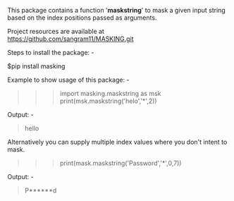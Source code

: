 This package contains a function '**maskstring**' to mask a given input string based on the index positions passed as arguments.

Project resources are available at https://github.com/sangram11/MASKING.git

Steps to install the package: -

$pip install masking

Example to show usage of this package: -
>>>import masking.maskstring as msk
>>>print(msk.maskstring('helo','*',2))

Output: -
>hello

Alternatively you can supply multiple index values where you don't intent to mask.

>>>print(mask.maskstring('Password','*',0,7))

Output: -
>P******d